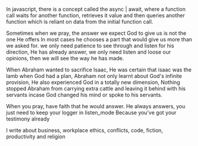 
In javascript, there is a concept called the async | await, where a function call waits for another function, retrieves it value
and then queries another function which is reliant on data from the initial function call. 

Sometimes when we pray, the answer we expect God to give us is not the one He offers
In most cases he chooses a part that would give us more than we asked for.
we only need patience to see through and listen for his direction, He has
already answer, we only need listen and loose our opinions, then we will see
the way he has made.

When Abraham wanted to sacrifice Isaac, He was certain that isaac was the lamb when God had a plan,
Abraham not only learnt about God's infinite provision, He also experienced God in a totally new dimension,
Nothing stopped Abraham from carrying extra cattle and leaving it behind with his servants incase God changed his mind
or spoke to his servants.

When you pray, have faith that he would answer.
He always answers, you just need to keep your logger in listen_mode
Because you've got your testimony already



I write about business, workplace ethics, conflicts, code, fiction, productivity and religion


